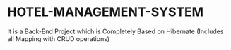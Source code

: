 # HOTEL-MANAGEMENT-SYSTEM
It is a Back-End Project which is Completely Based on Hibernate (Includes all Mapping with CRUD operations)
